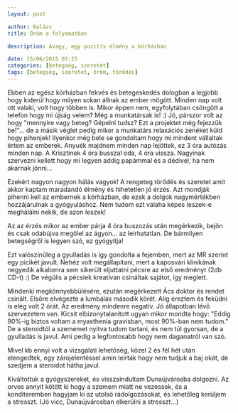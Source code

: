 ```yaml
---
layout: post

author: Balázs
title: Öröm a folyamatban

description: Avagy, egy pozitív élmény a kórházban

date: 15/06/2015 03:23
categories: [betegség, szeretet]
tags: [betegség, szeretet, öröm, törődés]
---
```

Ebben az egész kórházban fekvés és betegeskedés dologban a legjobb hogy kiderül hogy milyen sokan állnak az ember mögött. Minden nap volt ott valaki, volt hogy többen is. Mikor éppen nem, egyfolytában csöngött a telefon hogy mi újság velem? Még a munkatársak is! :) Jó, párszor volt az hogy "mennyire vagy beteg? Gépelni tudsz? Ezt a projektet még fejezzük be!"... de a másik véglet pedig mikor a munkatárs relaxációs zenéket küld hogy pihenjek!
Ilyenkor még bele se gondoltam hogy mi mindent vállaltak értem az emberek. Anyuék majdnem minden nap lejöttek, ez 3 óra autózás minden nap. A Krisztinek 4 óra busszal oda, 4 óra vissza. Nagyinak szervezni kellett hogy mi legyen addig papámmal és a dédivel, ha nem akarnak jönni...

Ezekért nagyon nagyon hálás vagyok! A rengeteg törődés és szeretet amit akkor kaptam maradandó élmény és hihetetlen jó érzés. Azt mondják pihenni kell az embernek a kórházban, de ezek a dolgok nagymértékben hozzájárulnak a gyógyuláshoz. Nem tudom ezt valaha képes leszek-e meghálálni nekik, de azon leszek!

Az az érzés mikor az ember párja 4 óra buszozás után megérkezik, bejön és csak odabújva megölel az ágyon... az leírhatatlan. De bármilyen betegségről is legyen szó, ez gyógyítja!

Ezt valószínűleg a gyulladás is így gondolta a fejemben, mert az MR szerint egy picikét javult.
Nehéz volt megállapítani, mert a kaposvári klinikának negyedik alkalomra sem sikerült eljuttatni pécsre az első eredményt (2db CD-t) :) De végülis a pécsiek kreatívan csináltak sajátot, így meglett.

Mindenki megkönnyebbülésére, ezután megérkezett Ács doktor és rendet csinált. Elsőre elvégezte a lumbálás második körét. Alig éreztem és feküdni is elég volt 2 órát. Az eredmény mindenre negatív. Jó állapotban lévő szervezetem van. Kicsit elbizonytalanított ugyan mikor mondta hogy: "Eddig 90%-ig biztos voltam a myasthenia gravisban, most 90%-ban nem tudom."
De a steroidtól a szememet nyitva tudom tartani, és nem túl gyorsan, de a gyulladás is javul. Ami pedig a legfontosabb hogy nem daganatról van szó.

Mivel kb ennyi volt a vizsgálati lehetőség, közel 2 és fél hét után elengedtek, egy zárójelentéssel amin leírták hogy nem tudjuk a baj okát, de szedjem a steroidot hátha javul.

Kiváltottuk a gyógyszereket, és visszaindultam Dunaújvárosba dolgozni. Az orvos annyit kötött ki hogy a szemem miatt ne vezessek, és a konditeremben hagyjam ki az utolsó rádolgozásokat, és lehetőleg kerüljem a stresszt. (Jó vicc, Dunaújvárosban elkerülni a stresszt...)